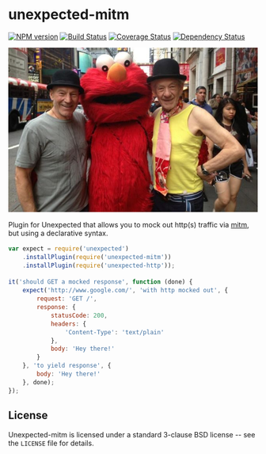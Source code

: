 unexpected-mitm
===============

[![NPM version](https://badge.fury.io/js/unexpected-mitm.png)](http://badge.fury.io/js/unexpected-mitm)
[![Build Status](https://travis-ci.org/papandreou/unexpected-mitm.png)](https://travis-ci.org/papandreou/unexpected-mitm)
[![Coverage Status](https://coveralls.io/repos/papandreou/unexpected-mitm/badge.png)](https://coveralls.io/r/papandreou/unexpected-mitm)
[![Dependency Status](https://david-dm.org/papandreou/unexpected-mitm.png)](https://david-dm.org/papandreou/unexpected-mitm)

![An unexpected man in the middle :)](logoImage.jpg)

Plugin for Unexpected that allows you to mock out http(s) traffic via [mitm](https://github.com/moll/node-mitm), but using a declarative syntax.

```js
var expect = require('unexpected')
    .installPlugin(require('unexpected-mitm'))
    .installPlugin(require('unexpected-http'));

it('should GET a mocked response', function (done) {
    expect('http://www.google.com/', 'with http mocked out', {
        request: 'GET /',
        response: {
            statusCode: 200,
            headers: {
                'Content-Type': 'text/plain'
            },
            body: 'Hey there!'
        }
    }, 'to yield response', {
        body: 'Hey there!'
    }, done);
});
```

License
-------

Unexpected-mitm is licensed under a standard 3-clause BSD license -- see the `LICENSE` file for details.
